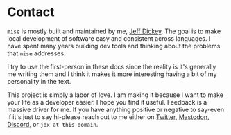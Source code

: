 # Contact

`mise` is mostly built and maintained by me, [Jeff Dickey](https://jdx.dev). The goal is
to make local development of software easy and consistent across languages. I
have spent many years building dev tools and thinking about the problems that `mise`
addresses.

I try to use the first-person in these docs since the reality is it's generally me
writing them and I think it makes it more interesting having a bit of my personality
in the text.

This project is simply a labor of love. I am making it because I want to make
your life as a developer easier. I hope you find it useful. Feedback is a massive
driver for me. If you have anything positive or negative to say-even if it's just
to say hi-please reach out to me either on [Twitter](https://twitter.com/jdxcode),
[Mastodon](https://fosstodon.org/@jdx), [Discord](https://discord.gg/UBa7pJUN7Z),
or `jdx at this domain`.


